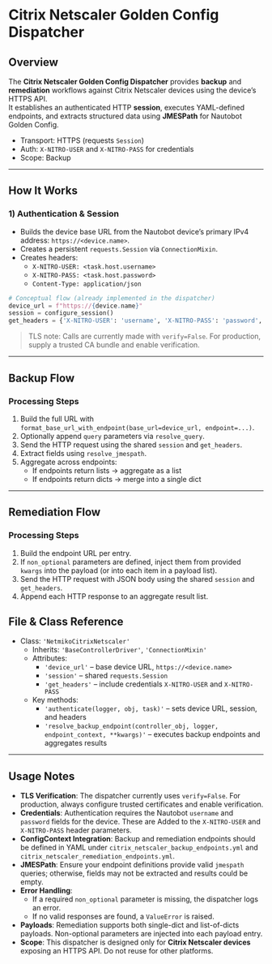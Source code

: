 # Citrix Netscaler Golden Config Dispatcher

## Overview

The **Citrix Netscaler Golden Config Dispatcher** provides **backup** and **remediation** workflows against Citrix Netscaler devices using the device’s HTTPS API.  
It establishes an authenticated HTTP **session**, executes YAML-defined endpoints, and extracts structured data using **JMESPath** for Nautobot Golden Config.

- Transport: HTTPS (requests `Session`)
- Auth: `X-NITRO-USER` and `X-NITRO-PASS` for credentials
- Scope: Backup

---

## How It Works

### 1) Authentication & Session

- Builds the device base URL from the Nautobot device’s primary IPv4 address: `https://<device.name>`.
- Creates a persistent `requests.Session` via `ConnectionMixin`.
- Creates headers:
  - `X-NITRO-USER: <task.host.username>`
  - `X-NITRO-PASS: <task.host.password>`
  - `Content-Type: application/json`

```python
# Conceptual flow (already implemented in the dispatcher)
device_url = f"https://{device.name}"
session = configure_session()
get_headers = {'X-NITRO-USER': 'username', 'X-NITRO-PASS': 'password', "Content-Type": "application/json"}
```

> TLS note: Calls are currently made with `verify=False`. For production, supply a trusted CA bundle and enable verification.

---

## Backup Flow

### Processing Steps

1. Build the full URL with `format_base_url_with_endpoint(base_url=device_url, endpoint=...)`.
2. Optionally append `query` parameters via `resolve_query`.
3. Send the HTTP request using the shared `session` and `get_headers`.
4. Extract fields using `resolve_jmespath`.
5. Aggregate across endpoints:
   - If endpoints return lists → aggregate as a list
   - If endpoints return dicts → merge into a single dict

---

## Remediation Flow

### Processing Steps

1. Build the endpoint URL per entry.
2. If `non_optional` parameters are defined, inject them from provided `kwargs` into the payload (or into each item in a payload list).
3. Send the HTTP request with JSON body using the shared `session` and `get_headers`.
4. Append each HTTP response to an aggregate result list.

## File & Class Reference

- Class: `'NetmikoCitrixNetscaler'`
  - Inherits: `'BaseControllerDriver'`, `'ConnectionMixin'`
  - Attributes:
    - `'device_url'` – base device URL, `https://<device.name>`
    - `'session'` – shared `requests.Session`
    - `'get_headers'` – include credentials `X-NITRO-USER` and `X-NITRO-PASS`
  - Key methods:
    - `'authenticate(logger, obj, task)'` – sets device URL, session, and headers
    - `'resolve_backup_endpoint(controller_obj, logger, endpoint_context, **kwargs)'` – executes backup endpoints and aggregates results

---

## Usage Notes

- **TLS Verification**: The dispatcher currently uses `verify=False`. For production, always configure trusted certificates and enable verification.
- **Credentials**: Authentication requires the Nautobot `username` and `password` fields for the device. These are Added to the `X-NITRO-USER` and `X-NITRO-PASS` header parameters.
- **ConfigContext Integration**: Backup and remediation endpoints should be defined in YAML under `citrix_netscaler_backup_endpoints.yml` and `citrix_netscaler_remediation_endpoints.yml`.
- **JMESPath**: Ensure your endpoint definitions provide valid `jmespath` queries; otherwise, fields may not be extracted and results could be empty.
- **Error Handling**:
  - If a required `non_optional` parameter is missing, the dispatcher logs an error.
  - If no valid responses are found, a `ValueError` is raised.
- **Payloads**: Remediation supports both single-dict and list-of-dicts payloads. Non-optional parameters are injected into each payload entry.
- **Scope**: This dispatcher is designed only for **Citrix Netscaler devices** exposing an HTTPS API. Do not reuse for other platforms.
